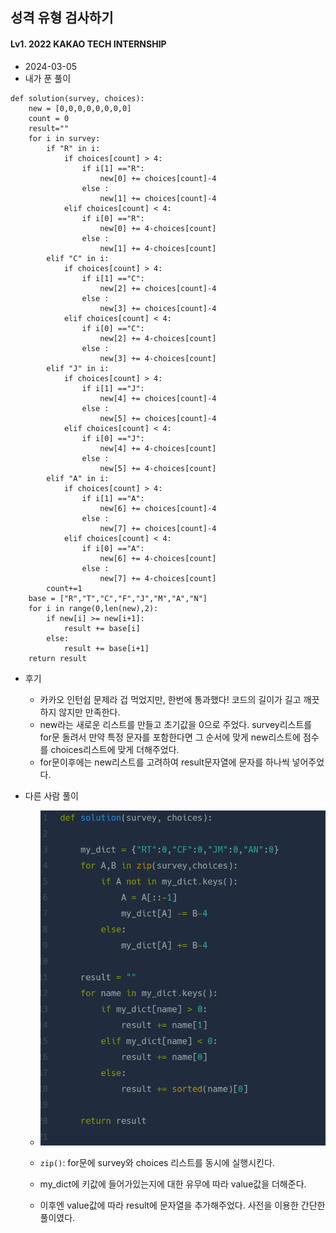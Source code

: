 ## 성격 유형 검사하기  
#### Lv1. 2022 KAKAO TECH INTERNSHIP  

* 2024-03-05  
* 내가 푼 풀이  
```
def solution(survey, choices):
    new = [0,0,0,0,0,0,0,0]
    count = 0
    result=""
    for i in survey:
        if "R" in i:
            if choices[count] > 4:
                if i[1] =="R":
                    new[0] += choices[count]-4
                else :
                    new[1] += choices[count]-4
            elif choices[count] < 4:
                if i[0] =="R":
                    new[0] += 4-choices[count]
                else :
                    new[1] += 4-choices[count]
        elif "C" in i:
            if choices[count] > 4:
                if i[1] =="C":
                    new[2] += choices[count]-4
                else :
                    new[3] += choices[count]-4
            elif choices[count] < 4:
                if i[0] =="C":
                    new[2] += 4-choices[count]
                else :
                    new[3] += 4-choices[count]
        elif "J" in i:
            if choices[count] > 4:
                if i[1] =="J":
                    new[4] += choices[count]-4
                else :
                    new[5] += choices[count]-4
            elif choices[count] < 4:
                if i[0] =="J":
                    new[4] += 4-choices[count]
                else :
                    new[5] += 4-choices[count]
        elif "A" in i:
            if choices[count] > 4:
                if i[1] =="A":
                    new[6] += choices[count]-4
                else :
                    new[7] += choices[count]-4
            elif choices[count] < 4:
                if i[0] =="A":
                    new[6] += 4-choices[count]
                else :
                    new[7] += 4-choices[count]
        count+=1
    base = ["R","T","C","F","J","M","A","N"]
    for i in range(0,len(new),2):
        if new[i] >= new[i+1]:
            result += base[i]
        else:
            result += base[i+1]
    return result
```  

* 후기  
    * 카카오 인턴쉽 문제라 겁 먹었지만, 한번에 통과했다! 코드의 길이가 길고 깨끗하지 않지만 만족한다.  
    * new라는 새로운 리스트를 만들고 초기값을 0으로 주었다. survey리스트를 for문 돌려서 만약 특정 문자를 포함한다면 그 순서에 맞게 new리스트에 점수를 choices리스트에 맞게 더해주었다.  
    * for문이후에는 new리스트를 고려하여 result문자열에 문자를 하나씩 넣어주었다.  

* 다른 사람 풀이  
    * <img src="./img/image14.png">  

    * ```zip()```: for문에 survey와 choices 리스트를 동시에 실행시킨다.  
    * my_dict에 키값에 들어가있는지에 대한 유무에 따라 value값을 더해준다.  
    * 이후엔 value값에 따라 result에 문자열을 추가해주었다. 사전을 이용한 간단한 풀이였다.  
    